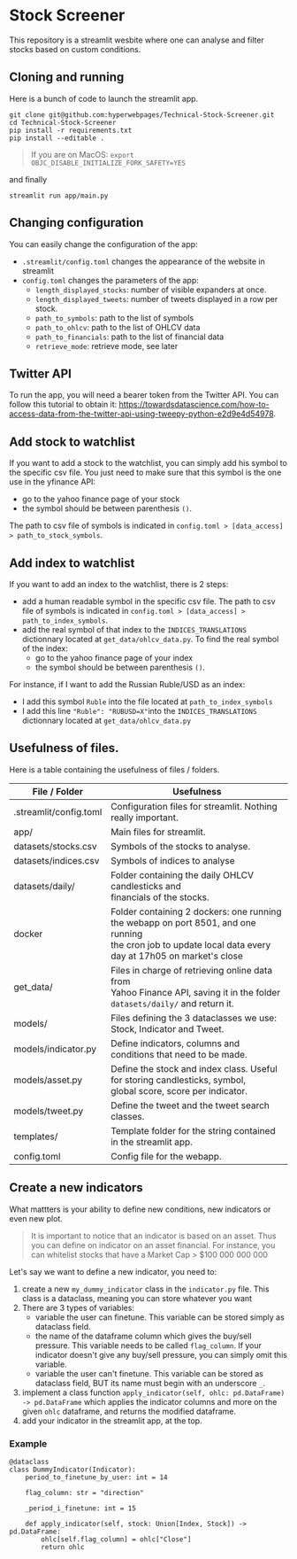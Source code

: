 # Stock Screener

This repository is a streamlit wesbite where one can analyse and filter stocks based on custom conditions.


## Cloning and running

Here is a bunch of code to launch the streamlit app.

```
git clone git@github.com:hyperwebpages/Technical-Stock-Screener.git
cd Technical-Stock-Screener
pip install -r requirements.txt
pip install --editable .
```

> If you are on MacOS:
    ```
    export OBJC_DISABLE_INITIALIZE_FORK_SAFETY=YES
    ```

and finally
```
streamlit run app/main.py
```

## Changing configuration

You can easily change the configuration of the app:

* `.streamlit/config.toml` changes the appearance of the website in streamlit
* `config.toml` changes the parameters of the app:
    * `length_displayed_stocks`: number of visible expanders at once.
    * `length_displayed_tweets`: number of tweets displayed in a row per stock.
    * `path_to_symbols`: path to the list of symbols
    * `path_to_ohlcv`: path to the list of OHLCV data
    * `path_to_financials`: path to the list of financial data
    * `retrieve_mode`: retrieve mode, see later



## Twitter API

To run the app, you will need a bearer token from the Twitter API. 
You can follow this tutorial to obtain it: https://towardsdatascience.com/how-to-access-data-from-the-twitter-api-using-tweepy-python-e2d9e4d54978.

## Add stock to watchlist

If you want to add a stock to the watchlist, you can simply add his symbol to the specific csv file. You just need to make sure that this symbol is the one use in the yfinance API:

* go to the yahoo finance page of your stock
* the symbol should be between parenthesis `()`.

The path to csv file of symbols is indicated in `config.toml > [data_access] > path_to_stock_symbols`.

## Add index to watchlist

If you want to add an index to the watchlist, there is 2 steps:

* add a human readable symbol in the specific csv file. The path to csv file of symbols is indicated in `config.toml > [data_access] > path_to_index_symbols`.
* add the real symbol of that index to the `INDICES_TRANSLATIONS` dictionnary located at `get_data/ohlcv_data.py`. To find the real symbol of the index:
    * go to the yahoo finance page of your index
    * the symbol should be between parenthesis `()`.



For instance, if I want to add the Russian Ruble/USD as an index:

* I add this symbol `Ruble` into the file located at `path_to_index_symbols`
* I add this line `"Ruble": "RUBUSD=X"`into the `INDICES_TRANSLATIONS` dictionnary located at `get_data/ohlcv_data.py`


## Usefulness of files.

Here is a table containing the usefulness of files / folders.

| File / Folder | Usefulness |
|---|---|
| .streamlit/config.toml | Configuration files for streamlit. Nothing really important. |
| app/ | Main files for streamlit. |
| datasets/stocks.csv | Symbols of the stocks to analyse. |
| datasets/indices.csv | Symbols of indices to analyse |
| datasets/daily/ | Folder containing the daily OHLCV candlesticks and <br>financials of the stocks. |
| docker | Folder containing 2 dockers: one running the webapp on port 8501, and one running <br>the cron job to update local data every day at 17h05 on market's close |
| get_data/ | Files in charge of retrieving online data from <br>Yahoo Finance API, saving it in the folder <br>`datasets/daily/` and return it. |
| models/ | Files defining the 3 dataclasses we use: Stock, Indicator and Tweet. |
| models/indicator.py | Define indicators, columns and conditions that need to be made. |
| models/asset.py | Define the stock and index class. Useful for storing candlesticks, symbol, <br>global score, score per indicator. |
| models/tweet.py | Define the tweet and the tweet search classes. |
| templates/ | Template folder for the string contained in the streamlit app. |
| config.toml | Config file for the webapp. |

## Create a new indicators

What mattters is your ability to define new conditions, new indicators or even new plot. 

> It is important to notice that an indicator is based on an asset. Thus you can define on indicator on an asset financial. For instance, you can whitelist stocks that have a Market Cap > $100 000 000 000

Let's say we want to define a new indicator, you need to:

1. create a new `my_dummy_indicator` class in the `indicator.py` file. This class is a dataclass, meaning you can store whatever you want
2. There are 3 types of variables:
    * variable the user can finetune. This variable can be stored simply as dataclass field.
    * the name of the dataframe column which gives the buy/sell pressure. This variable needs to be called `flag_column`. 
        If your indicator doesn't give any buy/sell pressure, you can simply omit this variable.
    * variable the user can't finetune. This variable can be stored as dataclass field, BUT its name must begin with an underscore `_`.
3. implement a class function 
    `apply_indicator(self, ohlc: pd.DataFrame) -> pd.DataFrame` 
    which applies the indicator columns and more on the given `ohlc` dataframe, and returns the modified dataframe.
4. add your indicator in the streamlit app, at the top. 


### Example

```{python}
@dataclass
class DummyIndicator(Indicator):
    period_to_finetune_by_user: int = 14

    flag_column: str = "direction"

    _period_i_finetune: int = 15

    def apply_indicator(self, stock: Union[Index, Stock]) -> pd.DataFrame:
        ohlc[self.flag_column] = ohlc["Close"]
        return ohlc
```